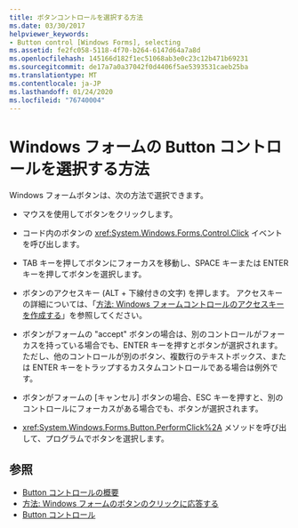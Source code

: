 ```yaml
---
title: ボタンコントロールを選択する方法
ms.date: 03/30/2017
helpviewer_keywords:
- Button control [Windows Forms], selecting
ms.assetid: fe2fc058-5118-4f70-b264-6147d64a7a8d
ms.openlocfilehash: 145166d182f1ec51068ab3e0c23c12b471b69231
ms.sourcegitcommit: de17a7a0a37042f0d4406f5ae5393531caeb25ba
ms.translationtype: MT
ms.contentlocale: ja-JP
ms.lasthandoff: 01/24/2020
ms.locfileid: "76740004"
---
```

# <a name="ways-to-select-a-windows-forms-button-control"></a>Windows フォームの Button コントロールを選択する方法
Windows フォームボタンは、次の方法で選択できます。  
  
- マウスを使用してボタンをクリックします。  
  
- コード内のボタンの <xref:System.Windows.Forms.Control.Click> イベントを呼び出します。  
  
- TAB キーを押してボタンにフォーカスを移動し、SPACE キーまたは ENTER キーを押してボタンを選択します。  
  
- ボタンのアクセスキー (ALT + 下線付きの文字) を押します。 アクセスキーの詳細については、「[方法: Windows フォームコントロールのアクセスキーを作成する](how-to-create-access-keys-for-windows-forms-controls.md)」を参照してください。  
  
- ボタンがフォームの "accept" ボタンの場合は、別のコントロールがフォーカスを持っている場合でも、ENTER キーを押すとボタンが選択されます。ただし、他のコントロールが別のボタン、複数行のテキストボックス、または ENTER キーをトラップするカスタムコントロールである場合は例外です。  
  
- ボタンがフォームの [キャンセル] ボタンの場合、ESC キーを押すと、別のコントロールにフォーカスがある場合でも、ボタンが選択されます。  
  
- <xref:System.Windows.Forms.Button.PerformClick%2A> メソッドを呼び出して、プログラムでボタンを選択します。  
  
## <a name="see-also"></a>参照

- [Button コントロールの概要](button-control-overview-windows-forms.md)
- [方法: Windows フォームのボタンのクリックに応答する](how-to-respond-to-windows-forms-button-clicks.md)
- [Button コントロール](button-control-windows-forms.md)
